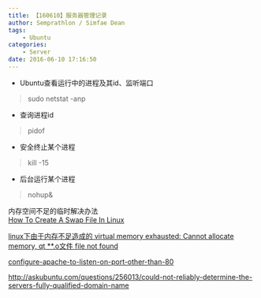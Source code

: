 ```yaml
---
title: 【160610】服务器管理记录
author: Semprathlon / Simfae Dean
tags:
	- Ubuntu
categories:
	- Server
date: 2016-06-10 17:16:50
---
```

- Ubuntu查看运行中的进程及其id、监听端口
> sudo netstat -anp

- 查询进程id
> pidof

- 安全终止某个进程
> kill -15

- 后台运行某个进程
> nohup& 

内存空间不足的临时解决办法  
[How To Create A Swap File In Linux](http://digitizor.com/create-swap-file-ubuntu-linux/)

[linux下由于内存不足造成的 virtual memory exhausted: Cannot allocate memory, qt **.o文件 file not found](http://blog.csdn.net/s170262941/article/details/18139795)

[configure-apache-to-listen-on-port-other-than-80](http://stackoverflow.com/questions/3940909/configure-apache-to-listen-on-port-other-than-80)

http://askubuntu.com/questions/256013/could-not-reliably-determine-the-servers-fully-qualified-domain-name